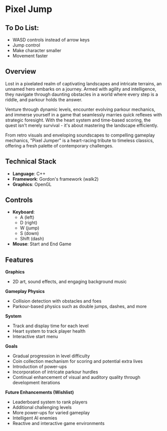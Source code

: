 # Pixel Jump

## To Do List:
* WASD controls instead of arrow keys
* Jump control
* Make character smaller
* Movement faster

## Overview

Lost in a pixelated realm of captivating landscapes and intricate terrains, an unnamed hero embarks on a journey. Armed with agility and intelligence, they navigate through daunting obstacles in a world where every step is a riddle, and parkour holds the answer.

Venture through dynamic levels, encounter evolving parkour mechanics, and immerse yourself in a game that seamlessly marries quick reflexes with strategic foresight. With the heart system and time-based scoring, the quest isn't merely survival - it's about mastering the landscape efficiently.

From retro visuals and enveloping soundscapes to compelling gameplay mechanics, "Pixel Jumper" is a heart-racing tribute to timeless classics, offering a fresh palette of contemporary challenges.

## Technical Stack

* **Language**: C++
* **Framework**: Gordon's framework (walk2)
* **Graphics**: OpenGL

## Controls

* **Keyboard**:
  * A (left)
  * D (right)
  * W (jump)
  * S (down)
  * Shift (dash)
* **Mouse**: Start and End Game

## Features

**Graphics**
* 2D art, sound effects, and engaging background music

**Gameplay Physics**
* Collision detection with obstacles and foes
* Parkour-based physics such as double jumps, dashes, and more

**System**
* Track and display time for each level
* Heart system to track player health
* Interactive start menu

**Goals**
* Gradual progression in level difficulty
* Coin collection mechanism for scoring and potential extra lives
* Introduction of power-ups
* Incorporation of intricate parkour hurdles
* Continual enhancement of visual and auditory quality through development iterations

**Future Enhancements (Wishlist)**
* Leaderboard system to rank players
* Additional challenging levels
* More power-ups for varied gameplay
* Intelligent AI enemies
* Reactive and interactive game environments

